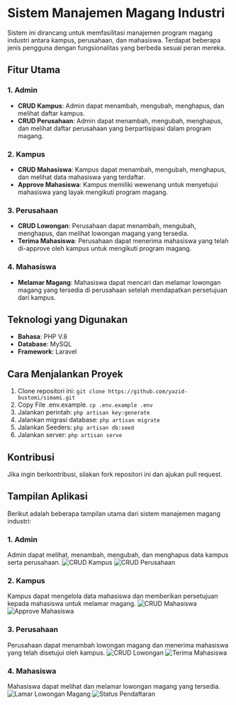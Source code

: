 # Sistem Manajemen Magang Industri

Sistem ini dirancang untuk memfasilitasi manajemen program magang industri antara kampus, perusahaan, dan mahasiswa. Terdapat beberapa jenis pengguna dengan fungsionalitas yang berbeda sesuai peran mereka.

## Fitur Utama

### 1. Admin
- **CRUD Kampus**: Admin dapat menambah, mengubah, menghapus, dan melihat daftar kampus.
- **CRUD Perusahaan**: Admin dapat menambah, mengubah, menghapus, dan melihat daftar perusahaan yang berpartisipasi dalam program magang.

### 2. Kampus
- **CRUD Mahasiswa**: Kampus dapat menambah, mengubah, menghapus, dan melihat data mahasiswa yang terdaftar.
- **Approve Mahasiswa**: Kampus memiliki wewenang untuk menyetujui mahasiswa yang layak mengikuti program magang.

### 3. Perusahaan
- **CRUD Lowongan**: Perusahaan dapat menambah, mengubah, menghapus, dan melihat lowongan magang yang tersedia.
- **Terima Mahasiswa**: Perusahaan dapat menerima mahasiswa yang telah di-approve oleh kampus untuk mengikuti program magang.

### 4. Mahasiswa
- **Melamar Magang**: Mahasiswa dapat mencari dan melamar lowongan magang yang tersedia di perusahaan setelah mendapatkan persetujuan dari kampus.

## Teknologi yang Digunakan
- **Bahasa**: PHP V.8
- **Database**: MySQL
- **Framework**: Laravel

## Cara Menjalankan Proyek
1. Clone repositori ini: `git clone https://github.com/yazid-bustomi/simami.git`
2. Copy File .env.example. `cp .env.example .env`
3. Jalankan perintah: `php artisan key:generate`
4. Jalankan migrasi database: `php artisan migrate`
5. Jalankan Seeders: `php artisan db:seed`
6. Jalankan server: `php artisan serve`

## Kontribusi
Jika ingin berkontribusi, silakan fork repositori ini dan ajukan pull request.

## Tampilan Aplikasi

Berikut adalah beberapa tampilan utama dari sistem manajemen magang industri:

### 1. Admin

Admin dapat melihat, menambah, mengubah, dan menghapus data kampus serta perusahaan.
![CRUD Kampus](https://raw.githubusercontent.com/yazid-bustomi/simami/main/Tampilan%20Aplikasi/Admin/2%20NavTab%20Kampus.png)
![CRUD Perusahaan](https://raw.githubusercontent.com/yazid-bustomi/simami/main/Tampilan%20Aplikasi/Admin/6%20NavTab%20Perusahaan.png)

### 2. Kampus

Kampus dapat mengelola data mahasiswa dan memberikan persetujuan kepada mahasiswa untuk melamar magang.
![CRUD Mahasiswa](https://raw.githubusercontent.com/yazid-bustomi/simami/main/Tampilan%20Aplikasi/Kampus/11%20NavTab%20Mahasiswa.png)
![Approve Mahasiswa](https://raw.githubusercontent.com/yazid-bustomi/simami/main/Tampilan%20Aplikasi/Kampus/20%20NavTab%20Pendaftar.png)

### 3. Perusahaan

Perusahaan dapat menambah lowongan magang dan menerima mahasiswa yang telah disetujui oleh kampus.
![CRUD Lowongan](https://raw.githubusercontent.com/yazid-bustomi/simami/main/Tampilan%20Aplikasi/Perusahaan/4%20success%20input%20lowongan.png)
![Terima Mahasiswa](https://raw.githubusercontent.com/yazid-bustomi/simami/main/Tampilan%20Aplikasi/Perusahaan/5%20seleksi%20perusahaan.png)

### 4. Mahasiswa

Mahasiswa dapat melihat dan melamar lowongan magang yang tersedia.
![Lamar Lowongan Magang](https://raw.githubusercontent.com/yazid-bustomi/simami/main/Tampilan%20Aplikasi/Mahasiswa/2%20navtab%20lowonga.png)
![Status Pendaftaran](https://raw.githubusercontent.com/yazid-bustomi/simami/main/Tampilan%20Aplikasi/Mahasiswa/7%20status%20pendaftaran.png)


